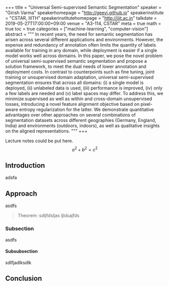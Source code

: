 +++
title = "Universal Semi-supervised Semantic Segmentation"
speaker = "Girish Varma"
speakerhomepage = "http://geevi.github.io"
speakerinstitute = "CSTAR, IIITH"
speakerinstitutehomepage = "http://iiit.ac.in"
talkdate = 2019-05-27T17:00:00+09:00
venue = "A3-114, CSTAR"
meta = true
math = true
toc = true
categories = ["machine-learning", "computer-vision"]
abstract = """
In recent years, the need for semantic segmentation has arisen across several different applications and environments. However, the expense and redundancy of annotation often limits the quantity of labels available for training in any domain, while deployment is easier if a single model works well across domains. In this paper, we pose the novel problem of universal semi-supervised semantic segmentation and propose a solution framework, to meet the dual needs of lower annotation and deployment costs. In contrast to counterpoints such as fine tuning, joint training or unsupervised domain adaptation, universal semi-supervised segmentation ensures that across all domains: (i) a single model is deployed, (ii) unlabeled data is used, (iii) performance is improved, (iv) only a few labels are needed and (v) label spaces may differ. To address this, we minimize supervised as well as within and cross-domain unsupervised losses, introducing a novel feature alignment objective based on pixel-aware entropy regularization for the latter. We demonstrate quantitative advantages over other approaches on several combinations of segmentation datasets across different geographies (Germany, England, India) and environments (outdoors, indoors), as well as qualitative insights on the aligned representations.
"""
+++

Lecture notes could be put here. 
$$a^2+b^2=c^2$$

## Introduction
adsfa
## Approach
asdfs

> Theorem: sdljfdsljas ljldsajfds

### Subsection
asdfs

#### Subsubsection
sdlfjadlksdlk
## Conclusion